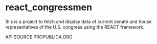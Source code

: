 # react_congressmen
this is a project to fetch and display data of current senate and house representatives of the U.S. congress
using the REACT framework. 

API SOURCE
PROPUBLICA.ORG
